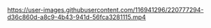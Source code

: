 

https://user-images.githubusercontent.com/116941296/220777294-d36c860d-a8c9-4b43-941d-56fca3281115.mp4

